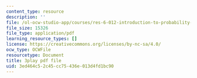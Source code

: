 ```yaml
---
content_type: resource
description: ''
file: /ol-ocw-studio-app/courses/res-6-012-introduction-to-probability-spring-2018/3ed464c52c45cc75436e013d4fd1bc90_mImHCY0A3a0.pdf
file_size: 15326
file_type: application/pdf
learning_resource_types: []
license: https://creativecommons.org/licenses/by-nc-sa/4.0/
ocw_type: OCWFile
resourcetype: Document
title: 3play pdf file
uid: 3ed464c5-2c45-cc75-436e-013d4fd1bc90
---
```

